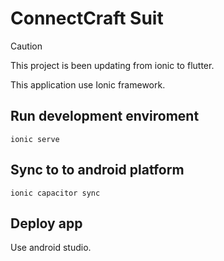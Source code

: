 # ConnectCraft Suit
> [!CAUTION]
> This project is been updating from ionic to flutter.

This application use Ionic framework.

## Run development enviroment

`ionic serve`

## Sync to to android platform

`ionic capacitor sync` 

## Deploy app

Use android studio.

